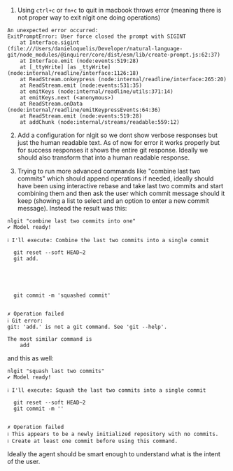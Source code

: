 1. Using `ctrl+c` or `fn+c` to quit in macbook throws error (meaning there is not proper way to exit nlgit one doing operations)

```
An unexpected error occurred:
ExitPromptError: User force closed the prompt with SIGINT
    at Interface.sigint (file:///Users/danieloquelis/Developer/natural-language-git/node_modules/@inquirer/core/dist/esm/lib/create-prompt.js:62:37)
    at Interface.emit (node:events:519:28)
    at [_ttyWrite] [as _ttyWrite] (node:internal/readline/interface:1126:18)
    at ReadStream.onkeypress (node:internal/readline/interface:265:20)
    at ReadStream.emit (node:events:531:35)
    at emitKeys (node:internal/readline/utils:371:14)
    at emitKeys.next (<anonymous>)
    at ReadStream.onData (node:internal/readline/emitKeypressEvents:64:36)
    at ReadStream.emit (node:events:519:28)
    at addChunk (node:internal/streams/readable:559:12)
```

2. Add a configuration for nlgit so we dont show verbose responses but just the human readable text. As of now for error it works properly but for success responses it shows the entire git response. Ideally we should also transform that into a human readable response.

3. Trying to run more advanced commands like "combine last two commits" which should append operations if needed, ideally should have been using interactive rebase and take last two commits and start combining them and then ask the user which commit message should it keep (showing a list to select and an option to enter a new commit message). Instead the result was this:

```
nlgit "combine last two commits into one"
✔ Model ready!

ℹ I'll execute: Combine the last two commits into a single commit

  git reset --soft HEAD~2
  git add.





  git commit -m 'squashed commit'


✗ Operation failed
ℹ Git error:
git: 'add.' is not a git command. See 'git --help'.

The most similar command is
	add
```

and this as well:

```
nlgit "squash last two commits"
✔ Model ready!

ℹ I'll execute: Squash the last two commits into a single commit

  git reset --soft HEAD~2
  git commit -m ''


✗ Operation failed
ℹ This appears to be a newly initialized repository with no commits.
ℹ Create at least one commit before using this command.
```

Ideally the agent should be smart enough to understand what is the intent of the user.
